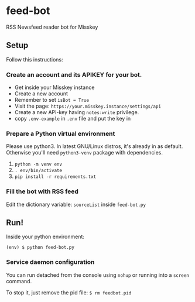 # feed-bot

RSS Newsfeed reader bot for Misskey

## Setup

Follow this instructions:

### Create an account and its APIKEY for your bot.

- Get inside your Misskey instance
- Create a new account
- Remember to set `isBot = True`
- Visit the page: `https://your.misskey.instance/settings/api`
- Create a new API-key having `notes:write` privilege.
- copy `.env-example` in `.env` file and put the key in

### Prepare a Python virtual environment 

Please use python3. In latest GNU/Linux distros, it's already in as default. Otherwise you'll need `python3-venv` package with dependencies. 

1. `python -m venv env`
2. `. env/bin/activate`
3. `pip install -r requirements.txt`

### Fill the bot with RSS feed

Edit the dictionary variable: `sourceList` inside `feed-bot.py`

## Run!

Inside your python environment:

`(env) $ python feed-bot.py`

### Service daemon configuration

You can run detached from the console using `nohup` or running into a `screen` command.

To stop it, just remove the pid file: `$ rm feedbot.pid` 